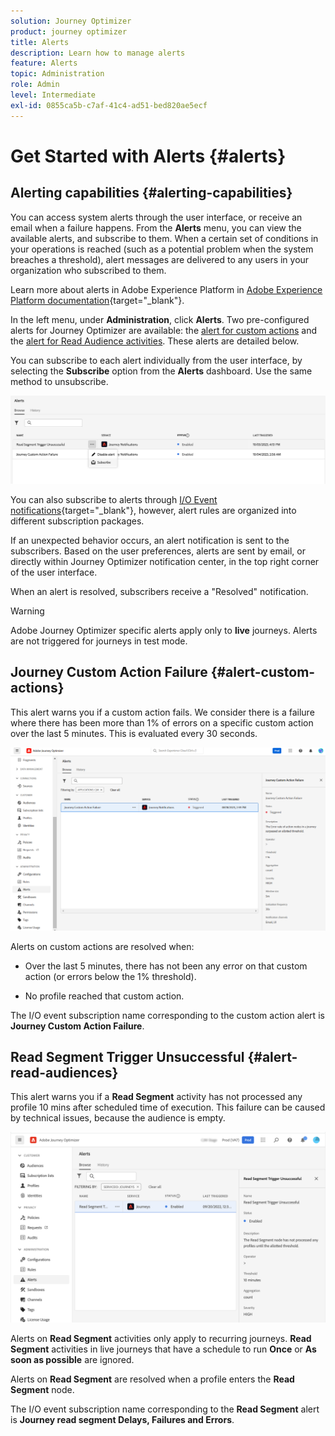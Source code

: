 ```yaml
---
solution: Journey Optimizer
product: journey optimizer
title: Alerts
description: Learn how to manage alerts
feature: Alerts
topic: Administration
role: Admin
level: Intermediate
exl-id: 0855ca5b-c7af-41c4-ad51-bed820ae5ecf
---
```

# Get Started with Alerts {#alerts}

## Alerting capabilities {#alerting-capabilities}

You can access system alerts through the user interface, or receive an email when a failure happens. From the **Alerts** menu, you can view the available alerts, and subscribe to them. When a certain set of conditions in your operations is reached (such as a potential problem when the system breaches a threshold), alert messages are delivered to any users in your organization who subscribed to them. 

<!--These messages can repeat over a pre-defined time interval until the alert has been resolved.-->

Learn more about alerts in Adobe Experience Platform in [Adobe Experience Platform documentation](https://experienceleague.adobe.com/docs/experience-platform/observability/alerts/overview.html){target="_blank"}. 

In the left menu, under **Administration**, click **Alerts**. Two pre-configured alerts for Journey Optimizer are available: the [alert for custom actions](#alert-custom-actions) and the [alert for Read Audience activities](#alert-read-audiences). These alerts are detailed below.

You can subscribe to each alert individually from the user interface, by selecting the **Subscribe** option from the **Alerts** dashboard. Use the same method to unsubscribe. 

![](assets/alert-subscribe.png)

You can also subscribe to alerts through [I/O Event notifications](https://experienceleague.adobe.com/docs/experience-platform/observability/alerts/subscribe.html){target="_blank"}, however, alert rules are organized into different subscription packages. 

If an unexpected behavior occurs, an alert notification is sent to the subscribers. Based on the user preferences, alerts are sent by email, or directly within Journey Optimizer notification center, in the top right corner of the user interface.

When an alert is resolved, subscribers receive a "Resolved" notification.

>[!WARNING]
>
>Adobe Journey Optimizer specific alerts apply only to **live** journeys. Alerts are not triggered for journeys in test mode.

## Journey Custom Action Failure {#alert-custom-actions}

This alert warns you if a custom action fails. We consider there is a failure where there has been more than 1% of errors on a specific custom action over the last 5 minutes. This is evaluated every 30 seconds.

![](assets/alerts-custom-action.png)

Alerts on custom actions are resolved when:

* Over the last 5 minutes, there has not been any error on that custom action (or errors below the 1% threshold).

* No profile reached that custom action.

The I/O event subscription name corresponding to the custom action alert is **Journey Custom Action Failure**.

## Read Segment Trigger Unsuccessful {#alert-read-audiences}

This alert warns you if a **Read Segment** activity has not processed any profile 10 mins after scheduled time of execution. This failure can be caused by technical issues, because the audience is empty.

![](assets/alerts1.png)

Alerts on **Read Segment** activities only apply to recurring journeys. **Read Segment** activities in live journeys that have a schedule to run **Once** or **As soon as possible** are ignored.

Alerts on **Read Segment** are resolved when a profile enters the **Read Segment** node.

The I/O event subscription name corresponding to the **Read Segment** alert is **Journey read segment Delays, Failures and Errors**.
